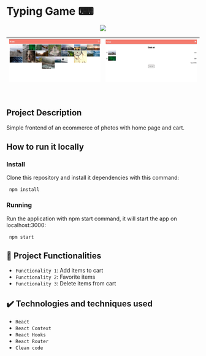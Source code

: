 # Typing Game ⌨

<p align="center">
<img src="https://img.shields.io/badge/STATUS-COMPLETED-success"/>
</p>


| ![Home page web site print](./readme-images/pic1.png "Pic Some home page") | ![ Cart web site print](./readme-images/pic2.png "Pic Some cart page") |
| :-----------------------------------------------: | :-----------------------------------------------: |

&nbsp;
&nbsp;

## Project Description

Simple frontend of an ecommerce of photos with home page and cart.

## How to run it locally

### Install

Clone this repository and install it dependencies with this command:

```
 npm install
```

### Running

Run the application with npm start command, it will start the app on localhost:3000:

```
 npm start
```

## :hammer: Project Functionalities

- `Functionality 1`: Add items to cart
- `Functionality 2`: Favorite items
- `Functionality 3`: Delete items from cart

## ✔️ Technologies and techniques used

- `React`
- `React Context`
- `React Hooks`
- `React Router`
- `Clean code`